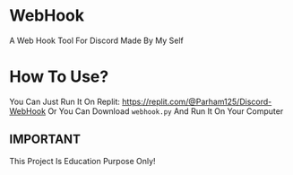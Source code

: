 # WebHook
A Web Hook Tool For Discord
Made By My Self

# How To Use?
You Can Just Run It On Replit:
https://replit.com/@Parham125/Discord-WebHook
Or You Can Download `webhook.py` And Run It On Your Computer

## IMPORTANT
This Project Is Education Purpose Only!
